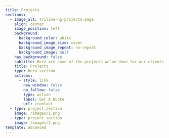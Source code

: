 ```yaml
---
title: Projects
sections:
  - image_alt: triline-ng-projects-page
    align: center
    image_position: left
    background:
      background_color: white
      background_image_size: cover
      background_image_repeat: no-repeat
      background_image: null
    has_background: false
    subtitle: Here are some of the projects we've done for our clients
    title: Projects
    type: hero_section
    actions:
      - style: link
        new_window: false
        no_follow: false
        type: action
        label: Get A Quote
        url: /contact
  - type: project_section
    image: /images/1.png
  - type: project_section
    image: /images/2.png
template: advanced
---
```

